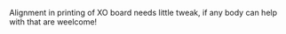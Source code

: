 Alignment in printing of XO board needs little tweak, if any body can help with that are weelcome! 
